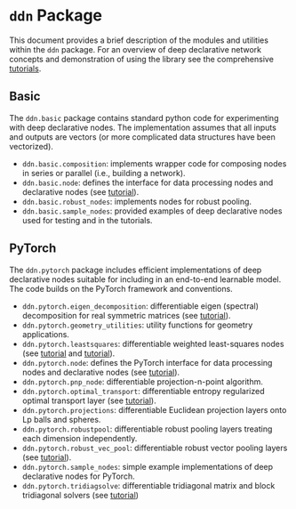 # `ddn` Package

This document provides a brief description of the modules and utilities within the `ddn` package.
For an overview of deep declarative network concepts and demonstration of using the library see the
comprehensive [tutorials](https://nbviewer.jupyter.org/github/anucvml/ddn/tree/master/tutorials/).

## Basic

The `ddn.basic` package contains standard python code for experimenting with deep declarative nodes. The
implementation assumes that all inputs and outputs are vectors (or more complicated data structures
have been vectorized).

* `ddn.basic.composition`: implements wrapper code for composing nodes in series or parallel (i.e., building a network).
* `ddn.basic.node`: defines the interface for data processing nodes and declarative nodes (see [tutorial](https://nbviewer.jupyter.org/github/anucvml/ddn/blob/master/tutorials/05_ddn_basic_node.ipynb)).
* `ddn.basic.robust_nodes`: implements nodes for robust pooling.
* `ddn.basic.sample_nodes`: provided examples of deep declarative nodes used for testing and in the tutorials.


## PyTorch

The `ddn.pytorch` package includes efficient implementations of deep declarative nodes suitable for including
in an end-to-end learnable model. The code builds on the PyTorch framework and conventions.

* `ddn.pytorch.eigen_decomposition`: differentiable eigen (spectral) decomposition for real symmetric matrices (see [tutorial](https://nbviewer.org/github/anucvml/ddn/blob/master/tutorials/13_eigen_decomposition.ipynb)).
* `ddn.pytorch.geometry_utilities`: utility functions for geometry applications.
* `ddn.pytorch.leastsquares`: differentiable weighted least-squares nodes (see [tutorial](https://nbviewer.jupyter.org/github/anucvml/ddn/blob/master/tutorials/10_basic_least_squares.ipynb) and [tutorial](https://nbviewer.jupyter.org/github/anucvml/ddn/blob/master/tutorials/11_least_squares.ipynb)).
* `ddn.pytorch.node`: defines the PyTorch interface for data processing nodes and declarative nodes (see [tutorial](https://nbviewer.jupyter.org/github/anucvml/ddn/blob/master/tutorials/08_ddn_pytorch_node.ipynb)).
* `ddn.pytorch.pnp_node`: differentiable projection-n-point algorithm.
* `ddn.pytorch.optimal_transport`: differentiable entropy regularized optimal transport layer (see [tutorial](https://nbviewer.jupyter.org/github/anucvml/ddn/blob/master/tutorials/11_optimal_transport.ipynb)).
* `ddn.pytorch.projections`: differentiable Euclidean projection layers onto Lp balls and spheres.
* `ddn.pytorch.robustpool`: differentiable robust pooling layers treating each dimension independently.
* `ddn.pytorch.robust_vec_pool`: differentiable robust vector pooling layers (see [tutorial](https://nbviewer.jupyter.org/github/anucvml/ddn/blob/master/tutorials/09_robust_vector_pooling.ipynb)).
* `ddn.pytorch.sample_nodes`: simple example implementations of deep declarative nodes for PyTorch.
* `ddn.pytorch.tridiagsolve`: differentiable tridiagonal matrix and block tridiagonal solvers (see [tutorial](https://nbviewer.org/github/anucvml/ddn/blob/master/tutorials/15_tridiagonal_systems.ipynb))